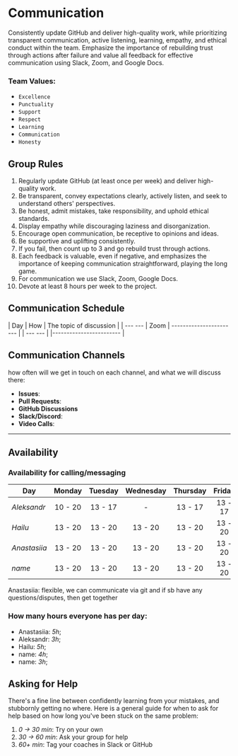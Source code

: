 <!--
    this template is for inspiration, feel free to change it however you like!

    Careful! be sure to protect your privacy when filling out this document
        everything you write here will be public
        so share only what you are comfortable sharing online
        you can share the rest in confidence with you group by another channel
-->

# Communication
Consistently update GitHub and deliver high-quality work, while prioritizing transparent communication, active listening, learning, empathy, and ethical conduct within the team. Emphasize the importance of rebuilding trust through actions after failure and value all feedback for effective communication using Slack, Zoom, and Google Docs.


### Team Values:
- `Excellence`
- `Punctuality`
- `Support`
- `Respect`
- `Learning`
- `Communication`
- `Honesty`

## Group Rules

1. Regularly update GitHub (at least once per week) and deliver high-quality work.
2. Be transparent, convey expectations clearly, actively listen, and seek to understand others' perspectives.
3. Be honest, admit mistakes, take responsibility, and uphold ethical standards.
4. Display empathy while discouraging laziness and disorganization.
5. Encourage open communication, be receptive to opinions and ideas.
6. Be supportive and uplifting consistently.
7. If you fail, then count up to 3 and go rebuild trust through actions.
8. Each feedback is valuable, even if negative, and emphasizes the importance of keeping communication straightforward, playing the long game.
9. For communication we use Slack, Zoom, Google Docs.
10. Devote at least 8 hours per week to the project.

## Communication Schedule

|   Day   |   How  | The topic of discussion |
| --- --- |  Zoom  | ----------------------- |
| --- --- |        |------------------------ |
 
## Communication Channels

how often will we get in touch on each channel, and what we will discuss there:

- **Issues**:
- **Pull Requests**:
- **GitHub Discussions**
- **Slack/Discord**:
- **Video Calls**:

---

## Availability

### Availability for calling/messaging

| Day         | Monday  | Tuesday | Wednesday | Thursday | Friday  | Saturday | Sunday  |
| ----------- | :-----: | :-----: | :-------: | :------: | :-----: | :------: | :-----: |
| _Aleksandr_ | 10 - 20 | 13 - 17 |     -     | 13 - 17  | 13 - 17 | 10 - 20  | 10 - 20 |
|  _Hailu_    | 13 - 20 | 13 - 20 |  13 - 20  | 13 - 20  | 13 - 20 | 13 - 20  | 13 - 20 |
| _Anastasiia_| 13 - 20 | 13 - 20 |  13 - 20  | 13 - 20  | 13 - 20 | 13 - 20  | 13 - 20 |
| _name_      | 13 - 20 | 13 - 20 |  13 - 20  | 13 - 20  | 13 - 20 | 13 - 20  | 13 - 20 |

Anastasiia: flexible, we can communicate via git and if sb have any questions/disputes, then get together

### How many hours everyone has per day:

- Anastasiia: _5h_;
- Aleksandr: _3h_;
- Hailu:   _5h_;
- name: _4h_;
- name: _3h_;

## Asking for Help

There's a fine line between confidently learning from your mistakes, and
stubbornly getting no where. Here is a general guide for when to ask for help
based on how long you've been stuck on the same problem:

1. _0 -> 30 min_: Try on your own
2. _30 -> 60 min_: Ask your group for help
3. _60+ min_: Tag your coaches in Slack or GitHub
